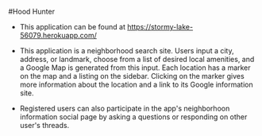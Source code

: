 #Hood Hunter

* This application can be found at https://stormy-lake-56079.herokuapp.com/

* This application is a neighborhood search site.  Users input a city, address, or landmark, choose from a list of desired local amenities, and a Google Map is generated from this input.  Each location has a marker on the map and a listing on the sidebar.  Clicking on the marker gives more information about the location and a link to its Google information site.

* Registered users can also participate in the app's neighborhoon information social page by asking a questions or responding on other user's threads.